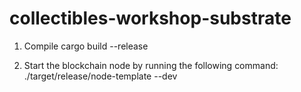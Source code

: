 # collectibles-workshop-substrate

1. Compile 
cargo build --release

2. Start the blockchain node by running the following command:
./target/release/node-template --dev
